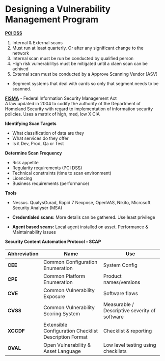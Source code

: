 # Designing a Vulnerability Management Program 

**<u>PCI DSS</u>**

1.	Internal & External scans
2.	Must run at least quarterly. Or after any significant change to the network
3.	Internal scan must be run be conducted by qualified person
4.	High risk vulnerabilitys must be mitigated until a claen scan can be achived
5.	External scan must be conducted by a Approve Scanning Vendor (ASV)

- Segment systems that deal with cards so only that segment needs to be scanned. 

**<u>FISMA</u>** - Federal Information Security Management Act  
A law updated in 2004 to codify the authority of the Department of Homeland Security with regard to implementation of information security policies. Uses a matrix of high, med, low X CIA

**Identifying Scan Targets**
- What classification of data are they
- What services do they offer
- Is it Dev, Prod, Qa or Test

**Determine Scan Frequency**
- Risk appetite 
- Regularity requirements (PCI DSS)
- Technical constraints (time to scan environment)
- Licencing
- Business requirements (performance)

**Tools**
- Nessus. QualysGurad, Rapid 7 Nexpose, OpenVAS, Nikito, Microsoft Security Analyser (MSA) 

-	**Credentialed scans:** More details can be gathered. Use least privilege 
-	**Agent based scans:** Local agent installed on asset. Performance & Maintainability issues

**Security Content Automation Protocol – SCAP**

| Abbreviation |Name|Use|
|--------------|----|---|
|**CEE**| Common Configuration Enumeration| System Config|
|**CPE**| Common Platform Enumeration | Product names/versions|
|**CVE**| Common Vulnerability Exposure | Software flaws|
|**CVSS**| Common Vulnerability Scoring System| Measurable / Descriptive severity of software|
|**XCCDF**| Extensible Configuration Checklist Description Format | Checklist & reporting|
|**OVAL**|Open Vulnerability & Asset Language | Low level testing using checklists|


